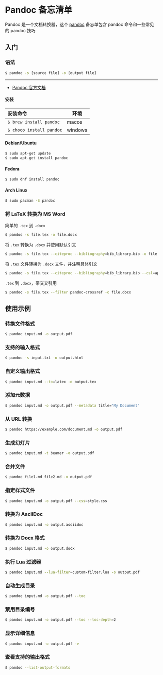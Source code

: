 
<!-- 
Source: https://github.com/jaywcjlove/reference/blob/main/docs/pandoc.md
Retrieved on: 2025-09-22
-->

Pandoc 备忘清单
===

Pandoc 是一个文档转换器，这个 [pandoc](https://pandoc.org/) 备忘单包含 pandoc 命令和一些常见的 pandoc 技巧

入门
---

### 语法

```bash
$ pandoc -s [source file] -o [output file]
```

---

- [Pandoc 官方文档](https://pandoc.org/)

#### 安装

安装命令 | 环境
:-|-
`$ brew install pandoc`   | macos
`$ choco install pandoc`    | windows

#### Debian/Ubuntu

```bash
$ sudo apt-get update
$ sudo apt-get install pandoc
```

#### Fedora

```bash
$ sudo dnf install pandoc
```

#### Arch Linux

```bash
$ sudo pacman -S pandoc
```

### 将 LaTeX 转换为 MS Word
<!--rehype:wrap-class=col-span-2-->

简单的 `.tex` 到 `.docx`

```bash
$ pandoc -s file.tex -o file.docx
```

将 `.tex` 转换为 `.docx` 并使用默认引文

```bash
$ pandoc -s file.tex --citeproc --bibliography=bib_library.bib -o file.docx
```

将 `.tex` 文件转换为 `.docx` 文件，并注明具体引文

```bash
$ pandoc -s file.tex --citeproc --bibliography=bib_library.bib --csl=apa.csl -o file.docx
```

`.tex` 到 `.docx`，带交叉引用

```bash
$ pandoc -s file.tex --filter pandoc-crossref -o file.docx
```

使用示例
---

### 转换文件格式

```bash
$ pandoc input.md -o output.pdf
```

### 支持的输入格式

```bash
$ pandoc -s input.txt -o output.html
```

### 自定义输出格式

```bash
$ pandoc input.md --to=latex -o output.tex
```

### 添加元数据

```bash
$ pandoc input.md -o output.pdf --metadata title="My Document"
```
<!--rehype:className=wrap-text-->

### 从 URL 转换

```bash
$ pandoc https://example.com/document.md -o output.pdf
```
<!--rehype:className=wrap-text-->

### 生成幻灯片

```bash
$ pandoc input.md -t beamer -o output.pdf
```

### 合并文件

```bash
$ pandoc file1.md file2.md -o output.pdf
```

### 指定样式文件

```bash
$ pandoc input.md -o output.pdf --css=style.css
```
<!--rehype:className=wrap-text-->

### 转换为 AsciiDoc

```bash
$ pandoc input.md -o output.asciidoc
```

### 转换为 Docx 格式

```bash
$ pandoc input.md -o output.docx
```

### 执行 Lua 过滤器

```bash
$ pandoc input.md --lua-filter=custom-filter.lua -o output.pdf
```
<!--rehype:className=wrap-text-->

### 自动生成目录

```bash
$ pandoc input.md -o output.pdf --toc
```

### 禁用目录编号

```bash
$ pandoc input.md -o output.pdf --toc --toc-depth=2
```
<!--rehype:className=wrap-text-->

### 显示详细信息

```bash
$ pandoc input.md -o output.pdf -v
```

### 查看支持的输出格式

```bash
$ pandoc --list-output-formats
```

